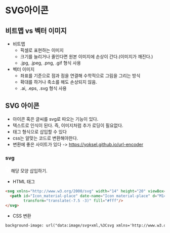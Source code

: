 # SVG아이콘
## 비트맵 vs 벡터 이미지
- 비트맵
  - 픽셀로 표현하는 이미지
  - 크기를 늘리거나 줄인다면 원본 이미지에 손상이 간다.(이미지가 깨진다.)
  - .jpg, .jpeg, .png, .gif 형식 사용
- 벡터 이미지
  - 좌표를 기준으로 점과 점을 연결해 수학적으로 그림을 그리는 방식
  - 확대를 하거나 축소를 해도 손상되지 않음.
  - .ai, .eps, .svg 형식 사용

## SVG 아이콘 
- 아이콘 혹은 글씨를 svg로 따오는 기능이 있다.
- 텍스트로 인식이 된다. 즉, 이미지처럼 추가 로딩이 필요없다.
- 태그 형식으로 삽입할 수 있다
- css는 알맞는 코드로 변환해야한다.
- 변환에 좋은 사이트가 있다 -> https://yoksel.github.io/url-encoder

### svg
<svg xmlns="http://www.w3.org/2000/svg" width="14" height="20" viewBox="0 0 14 20">
  <path id="Icon_material-place" date-name="Icon material-place" d="M14.5, 3a7, 7, 0, 0, 0-7, 7c0, 5.25, 7, 13, 7, 13s7-7.75, 7-13A7, 7, 0, 0, 0, 14.5, 3Zm0, 9.5A2.5, 2.5, 0, 1, 1, 17, 10, 2.5, 2.5, 0, 0, 1, 14.5, 12.5Z"
        transform="translate(-7.5 -3)" fill="#fff"/>
</svg>  
해당 모양 삽입하기.  

- HTML 태그
```html
<svg xmlns="http://www.w3.org/2000/svg" width="14" height="20" viewBox="0 0 14 20">
  <path id="Icon_material-place" date-name="Icon material-place" d="M14.5, 3a7, 7, 0, 0, 0-7, 7c0, 5.25, 7, 13, 7, 13s7-7.75, 7-13A7, 7, 0, 0, 0, 14.5, 3Zm0, 9.5A2.5, 2.5, 0, 1, 1, 17, 10, 2.5, 2.5, 0, 0, 1, 14.5, 12.5Z"
        transform="translate(-7.5 -3)" fill="#fff"/>
</svg>
```

- CSS 변환
```html
background-image: url("data:image/svg+xml,%3Csvg xmlns='http://www.w3.org/2000/svg' width='14' height='20' viewBox='0 0 14 20'%3E%3Cpath id='Icon_material-place' date-name='Icon material-place' d='M14.5, 3a7, 7, 0, 0, 0-7, 7c0, 5.25, 7, 13, 7, 13s7-7.75, 7-13A7, 7, 0, 0, 0, 14.5, 3Zm0, 9.5A2.5, 2.5, 0, 1, 1, 17, 10, 2.5, 2.5, 0, 0, 1, 14.5, 12.5Z' transform='translate(-7.5 -3)' fill='%23fff'/%3E%3C/svg%3E");
```
